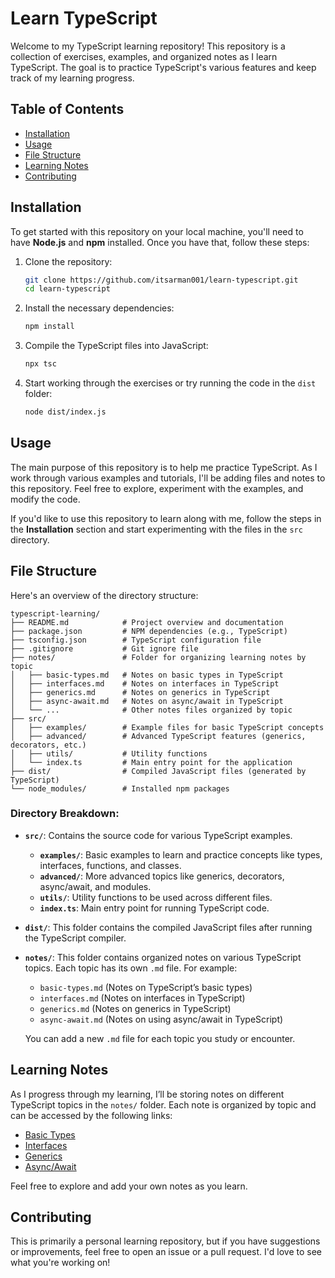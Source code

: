 # Learn TypeScript

Welcome to my TypeScript learning repository! This repository is a collection of exercises, examples, and organized notes as I learn TypeScript. The goal is to practice TypeScript's various features and keep track of my learning progress.

## Table of Contents

- [Installation](#installation)
- [Usage](#usage)
- [File Structure](#file-structure)
- [Learning Notes](#learning-notes)
- [Contributing](#contributing)

## Installation

To get started with this repository on your local machine, you'll need to have **Node.js** and **npm** installed. Once you have that, follow these steps:

1. Clone the repository:
   ```bash
   git clone https://github.com/itsarman001/learn-typescript.git
   cd learn-typescript
   ```

2. Install the necessary dependencies:
   ```bash
   npm install
   ```

3. Compile the TypeScript files into JavaScript:
   ```bash
   npx tsc
   ```

4. Start working through the exercises or try running the code in the `dist` folder:
   ```bash
   node dist/index.js
   ```

## Usage

The main purpose of this repository is to help me practice TypeScript. As I work through various examples and tutorials, I'll be adding files and notes to this repository. Feel free to explore, experiment with the examples, and modify the code.

If you'd like to use this repository to learn along with me, follow the steps in the **Installation** section and start experimenting with the files in the `src` directory.

## File Structure

Here's an overview of the directory structure:

```
typescript-learning/
├── README.md            # Project overview and documentation
├── package.json         # NPM dependencies (e.g., TypeScript)
├── tsconfig.json        # TypeScript configuration file
├── .gitignore           # Git ignore file
├── notes/               # Folder for organizing learning notes by topic
│   ├── basic-types.md   # Notes on basic types in TypeScript
│   ├── interfaces.md    # Notes on interfaces in TypeScript
│   ├── generics.md      # Notes on generics in TypeScript
│   ├── async-await.md   # Notes on async/await in TypeScript
│   └── ...              # Other notes files organized by topic
├── src/
│   ├── examples/        # Example files for basic TypeScript concepts
│   ├── advanced/        # Advanced TypeScript features (generics, decorators, etc.)
│   ├── utils/           # Utility functions
│   └── index.ts         # Main entry point for the application
├── dist/                # Compiled JavaScript files (generated by TypeScript)
└── node_modules/        # Installed npm packages
```

### Directory Breakdown:

- **`src/`**: Contains the source code for various TypeScript examples.
  - **`examples/`**: Basic examples to learn and practice concepts like types, interfaces, functions, and classes.
  - **`advanced/`**: More advanced topics like generics, decorators, async/await, and modules.
  - **`utils/`**: Utility functions to be used across different files.
  - **`index.ts`**: Main entry point for running TypeScript code.
  
- **`dist/`**: This folder contains the compiled JavaScript files after running the TypeScript compiler.

- **`notes/`**: This folder contains organized notes on various TypeScript topics. Each topic has its own `.md` file. For example:
  - `basic-types.md` (Notes on TypeScript’s basic types)
  - `interfaces.md` (Notes on interfaces in TypeScript)
  - `generics.md` (Notes on generics in TypeScript)
  - `async-await.md` (Notes on using async/await in TypeScript)

  You can add a new `.md` file for each topic you study or encounter.

## Learning Notes

As I progress through my learning, I’ll be storing notes on different TypeScript topics in the `notes/` folder. Each note is organized by topic and can be accessed by the following links:

- [Basic Types](notes/basic-types.md)
- [Interfaces](notes/interfaces.md)
- [Generics](notes/generics.md)
- [Async/Await](notes/async-await.md)

Feel free to explore and add your own notes as you learn.

## Contributing

This is primarily a personal learning repository, but if you have suggestions or improvements, feel free to open an issue or a pull request. I'd love to see what you're working on!